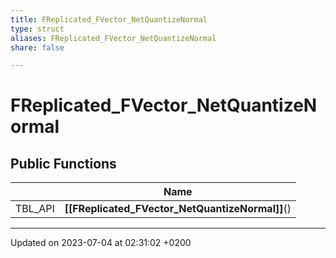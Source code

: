 ```yaml
---
title: FReplicated_FVector_NetQuantizeNormal
type: struct
aliases: FReplicated_FVector_NetQuantizeNormal
share: false

---
```


# FReplicated_FVector_NetQuantizeNormal





## Public Functions

|                | Name           |
| -------------- | -------------- |
| TBL_API | **[[FReplicated_FVector_NetQuantizeNormal]]**() |

-------------------------------

Updated on 2023-07-04 at 02:31:02 +0200